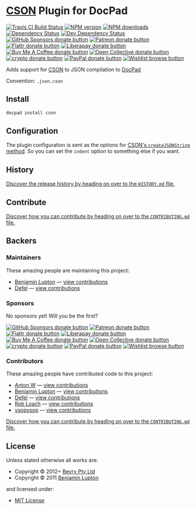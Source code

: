 # [CSON](https://github.com/bevry/cson) Plugin for DocPad

<!-- BADGES/ -->

<span class="badge-travisci"><a href="http://travis-ci.com/docpad/docpad-plugin-cson" title="Check this project's build status on TravisCI"><img src="https://img.shields.io/travis/com/docpad/docpad-plugin-cson/master.svg" alt="Travis CI Build Status" /></a></span>
<span class="badge-npmversion"><a href="https://npmjs.org/package/docpad-plugin-cson" title="View this project on NPM"><img src="https://img.shields.io/npm/v/docpad-plugin-cson.svg" alt="NPM version" /></a></span>
<span class="badge-npmdownloads"><a href="https://npmjs.org/package/docpad-plugin-cson" title="View this project on NPM"><img src="https://img.shields.io/npm/dm/docpad-plugin-cson.svg" alt="NPM downloads" /></a></span>
<span class="badge-daviddm"><a href="https://david-dm.org/docpad/docpad-plugin-cson" title="View the status of this project's dependencies on DavidDM"><img src="https://img.shields.io/david/docpad/docpad-plugin-cson.svg" alt="Dependency Status" /></a></span>
<span class="badge-daviddmdev"><a href="https://david-dm.org/docpad/docpad-plugin-cson#info=devDependencies" title="View the status of this project's development dependencies on DavidDM"><img src="https://img.shields.io/david/dev/docpad/docpad-plugin-cson.svg" alt="Dev Dependency Status" /></a></span>
<br class="badge-separator" />
<span class="badge-githubsponsors"><a href="https://github.com/sponsors/balupton" title="Donate to this project using GitHub Sponsors"><img src="https://img.shields.io/badge/github-donate-yellow.svg" alt="GitHub Sponsors donate button" /></a></span>
<span class="badge-patreon"><a href="https://patreon.com/bevry" title="Donate to this project using Patreon"><img src="https://img.shields.io/badge/patreon-donate-yellow.svg" alt="Patreon donate button" /></a></span>
<span class="badge-flattr"><a href="https://flattr.com/profile/balupton" title="Donate to this project using Flattr"><img src="https://img.shields.io/badge/flattr-donate-yellow.svg" alt="Flattr donate button" /></a></span>
<span class="badge-liberapay"><a href="https://liberapay.com/bevry" title="Donate to this project using Liberapay"><img src="https://img.shields.io/badge/liberapay-donate-yellow.svg" alt="Liberapay donate button" /></a></span>
<span class="badge-buymeacoffee"><a href="https://buymeacoffee.com/balupton" title="Donate to this project using Buy Me A Coffee"><img src="https://img.shields.io/badge/buy%20me%20a%20coffee-donate-yellow.svg" alt="Buy Me A Coffee donate button" /></a></span>
<span class="badge-opencollective"><a href="https://opencollective.com/bevry" title="Donate to this project using Open Collective"><img src="https://img.shields.io/badge/open%20collective-donate-yellow.svg" alt="Open Collective donate button" /></a></span>
<span class="badge-crypto"><a href="https://bevry.me/crypto" title="Donate to this project using Cryptocurrency"><img src="https://img.shields.io/badge/crypto-donate-yellow.svg" alt="crypto donate button" /></a></span>
<span class="badge-paypal"><a href="https://bevry.me/paypal" title="Donate to this project using Paypal"><img src="https://img.shields.io/badge/paypal-donate-yellow.svg" alt="PayPal donate button" /></a></span>
<span class="badge-wishlist"><a href="https://bevry.me/wishlist" title="Buy an item on our wishlist for us"><img src="https://img.shields.io/badge/wishlist-donate-yellow.svg" alt="Wishlist browse button" /></a></span>

<!-- /BADGES -->


Adds support for [CSON](https://github.com/bevry/cson) to JSON compilation to [DocPad](https://docpad.org)

Convention:  `.json.cson`


## Install

``` bash
docpad install cson
```


## Configuration

The plugin configuration is sent as the options for [CSON's `createJSONString` method](http://v4.1.0.cson.bevry.surge.sh/docs/classes/CSON.html#createJSONString-instance). So you can set the `indent` option to something else if you want.






<!-- HISTORY/ -->

<h2>History</h2>

<a href="https://github.com/docpad/docpad-plugin-cson/blob/master/HISTORY.md#files">Discover the release history by heading on over to the <code>HISTORY.md</code> file.</a>

<!-- /HISTORY -->


<!-- CONTRIBUTE/ -->

<h2>Contribute</h2>

<a href="https://github.com/docpad/docpad-plugin-cson/blob/master/CONTRIBUTING.md#files">Discover how you can contribute by heading on over to the <code>CONTRIBUTING.md</code> file.</a>

<!-- /CONTRIBUTE -->


<!-- BACKERS/ -->

<h2>Backers</h2>

<h3>Maintainers</h3>

These amazing people are maintaining this project:

<ul><li><a href="https://balupton.com">Benjamin Lupton</a> — <a href="https://github.com/docpad/docpad-plugin-cson/commits?author=balupton" title="View the GitHub contributions of Benjamin Lupton on repository docpad/docpad-plugin-cson">view contributions</a></li>
<li><a href="https://github.com/defel">Defel</a> — <a href="https://github.com/docpad/docpad-plugin-cson/commits?author=defel" title="View the GitHub contributions of Defel on repository docpad/docpad-plugin-cson">view contributions</a></li></ul>

<h3>Sponsors</h3>

No sponsors yet! Will you be the first?

<span class="badge-githubsponsors"><a href="https://github.com/sponsors/balupton" title="Donate to this project using GitHub Sponsors"><img src="https://img.shields.io/badge/github-donate-yellow.svg" alt="GitHub Sponsors donate button" /></a></span>
<span class="badge-patreon"><a href="https://patreon.com/bevry" title="Donate to this project using Patreon"><img src="https://img.shields.io/badge/patreon-donate-yellow.svg" alt="Patreon donate button" /></a></span>
<span class="badge-flattr"><a href="https://flattr.com/profile/balupton" title="Donate to this project using Flattr"><img src="https://img.shields.io/badge/flattr-donate-yellow.svg" alt="Flattr donate button" /></a></span>
<span class="badge-liberapay"><a href="https://liberapay.com/bevry" title="Donate to this project using Liberapay"><img src="https://img.shields.io/badge/liberapay-donate-yellow.svg" alt="Liberapay donate button" /></a></span>
<span class="badge-buymeacoffee"><a href="https://buymeacoffee.com/balupton" title="Donate to this project using Buy Me A Coffee"><img src="https://img.shields.io/badge/buy%20me%20a%20coffee-donate-yellow.svg" alt="Buy Me A Coffee donate button" /></a></span>
<span class="badge-opencollective"><a href="https://opencollective.com/bevry" title="Donate to this project using Open Collective"><img src="https://img.shields.io/badge/open%20collective-donate-yellow.svg" alt="Open Collective donate button" /></a></span>
<span class="badge-crypto"><a href="https://bevry.me/crypto" title="Donate to this project using Cryptocurrency"><img src="https://img.shields.io/badge/crypto-donate-yellow.svg" alt="crypto donate button" /></a></span>
<span class="badge-paypal"><a href="https://bevry.me/paypal" title="Donate to this project using Paypal"><img src="https://img.shields.io/badge/paypal-donate-yellow.svg" alt="PayPal donate button" /></a></span>
<span class="badge-wishlist"><a href="https://bevry.me/wishlist" title="Buy an item on our wishlist for us"><img src="https://img.shields.io/badge/wishlist-donate-yellow.svg" alt="Wishlist browse button" /></a></span>

<h3>Contributors</h3>

These amazing people have contributed code to this project:

<ul><li><a href="https://github.com/timaschew">Anton W</a> — <a href="https://github.com/docpad/docpad-plugin-cson/commits?author=timaschew" title="View the GitHub contributions of Anton W on repository docpad/docpad-plugin-cson">view contributions</a></li>
<li><a href="https://balupton.com">Benjamin Lupton</a> — <a href="https://github.com/docpad/docpad-plugin-cson/commits?author=balupton" title="View the GitHub contributions of Benjamin Lupton on repository docpad/docpad-plugin-cson">view contributions</a></li>
<li><a href="https://github.com/defel">Defel</a> — <a href="https://github.com/docpad/docpad-plugin-cson/commits?author=defel" title="View the GitHub contributions of Defel on repository docpad/docpad-plugin-cson">view contributions</a></li>
<li><a href="https://github.com/RobLoach">Rob Loach</a> — <a href="https://github.com/docpad/docpad-plugin-cson/commits?author=RobLoach" title="View the GitHub contributions of Rob Loach on repository docpad/docpad-plugin-cson">view contributions</a></li>
<li><a href="https://github.com/vsopvsop">vsopvsop</a> — <a href="https://github.com/docpad/docpad-plugin-cson/commits?author=vsopvsop" title="View the GitHub contributions of vsopvsop on repository docpad/docpad-plugin-cson">view contributions</a></li></ul>

<a href="https://github.com/docpad/docpad-plugin-cson/blob/master/CONTRIBUTING.md#files">Discover how you can contribute by heading on over to the <code>CONTRIBUTING.md</code> file.</a>

<!-- /BACKERS -->


<!-- LICENSE/ -->

<h2>License</h2>

Unless stated otherwise all works are:

<ul><li>Copyright &copy; 2012+ <a href="http://bevry.me">Bevry Pty Ltd</a></li>
<li>Copyright &copy; 2011 <a href="https://balupton.com">Benjamin Lupton</a></li></ul>

and licensed under:

<ul><li><a href="http://spdx.org/licenses/MIT.html">MIT License</a></li></ul>

<!-- /LICENSE -->
